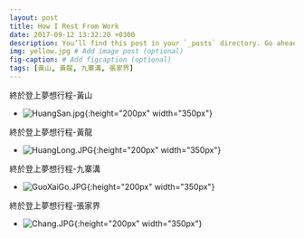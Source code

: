 ```yaml
---
layout: post
title: How I Rest From Work
date: 2017-09-12 13:32:20 +0300
description: You’ll find this post in your `_posts` directory. Go ahead and edit it and re-build the site to see your changes. # Add post description (optional)
img: yellow.jpg # Add image post (optional)
fig-caption: # Add figcaption (optional)
tags: [黃山, 黃龍, 九寨溝, 張家界]
---
```

終於登上夢想行程-黃山
* ![HuangSan.jpg]({{site.baseurl}}/assets/img/HuangSan.jpg){:height="200px" width="350px"}

終於登上夢想行程-黃龍
* ![HuangLong.JPG]({{site.baseurl}}/assets/img/HuangLong.JPG){:height="200px" width="350px"}

終於登上夢想行程-九寨溝
* ![GuoXaiGo.JPG]({{site.baseurl}}/assets/img/GuoXaiGo.JPG){:height="200px" width="350px"}

終於登上夢想行程-張家界
* ![Chang.JPG]({{site.baseurl}}/assets/img/Chang.JPG){:height="200px" width="350px"}













